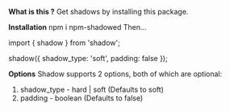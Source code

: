 **What is this ?**
Get shadows by installing this package.

**Installation**
npm i npm-shadowed
Then...

import { shadow } from 'shadow';

shadow({
    shadow_type: 'soft',
    padding: false
});

**Options**
Shadow supports 2 options, both of which are optional:
  1) shadow_type - hard | soft (Defaults to soft)
  2) padding - boolean (Defaults to false)
